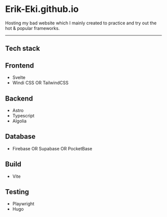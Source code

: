# Erik-Eki.github.io

Hosting my bad website which I mainly created to practice and try out the hot &amp; popular frameworks.

---

## Tech stack

## Frontend

- Svelte
- Windi CSS OR TailwindCSS

## Backend

- Astro
- Typescript
- Algolia

## Database

- Firebase OR Supabase OR PocketBase

## Build

- Vite

## Testing

- Playwright
- Hugo